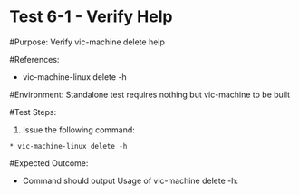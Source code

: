 Test 6-1 - Verify Help
=======

#Purpose:
Verify vic-machine delete help

#References:
* vic-machine-linux delete -h

#Environment:
Standalone test requires nothing but vic-machine to be built

#Test Steps:
1. Issue the following command:
```
* vic-machine-linux delete -h
```

#Expected Outcome:
* Command should output Usage of vic-machine delete -h:
